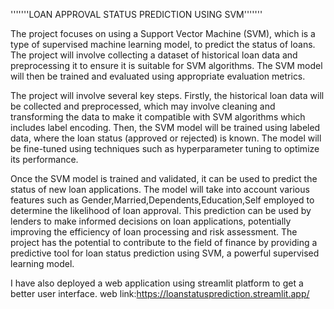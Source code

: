 
'''''''LOAN APPROVAL STATUS PREDICTION USING SVM'''''''


The project focuses on using a Support Vector Machine (SVM), which is a type of supervised machine learning model, to predict the status of loans. The project will involve collecting a dataset of historical loan data and preprocessing it to ensure it is suitable for SVM algorithms. The SVM model will then be trained and evaluated using appropriate evaluation metrics.

The project will involve several key steps. Firstly, the historical loan data will be collected and preprocessed, which may involve cleaning and transforming the data to make it compatible with SVM algorithms which includes label encoding. Then, the SVM model will be trained using labeled data, where the loan status (approved or rejected) is known. The model will be fine-tuned using techniques such as hyperparameter tuning to optimize its performance.

Once the SVM model is trained and validated, it can be used to predict the status of new loan applications. The model will take into account various features such as Gender,Married,Dependents,Education,Self employed to determine the likelihood of loan approval. This prediction can be used by lenders to make informed decisions on loan applications, potentially improving the efficiency of loan processing and risk assessment. The project has the potential to contribute to the field of finance by providing a predictive tool for loan status prediction using SVM, a powerful supervised learning model.

I have also deployed a web application using streamlit platform to get a better user interface.
       web link:https://loanstatusprediction.streamlit.app/
